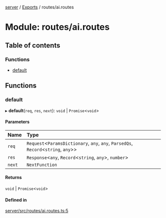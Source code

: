 [server](../README.md) / [Exports](../modules.md) / routes/ai.routes

# Module: routes/ai.routes

## Table of contents

### Functions

- [default](routes_ai_routes.md#default)

## Functions

### default

▸ **default**(`req`, `res`, `next`): `void` \| `Promise`\<`void`\>

#### Parameters

| Name | Type |
| :------ | :------ |
| `req` | `Request`\<`ParamsDictionary`, `any`, `any`, `ParsedQs`, `Record`\<`string`, `any`\>\> |
| `res` | `Response`\<`any`, `Record`\<`string`, `any`\>, `number`\> |
| `next` | `NextFunction` |

#### Returns

`void` \| `Promise`\<`void`\>

#### Defined in

[server/src/routes/ai.routes.ts:5](https://github.com/niklas-joh/french-learning-platform/blob/df287cd90d2fc20ebbe1da4bb7d2c97b195a5de7/server/src/routes/ai.routes.ts#L5)
